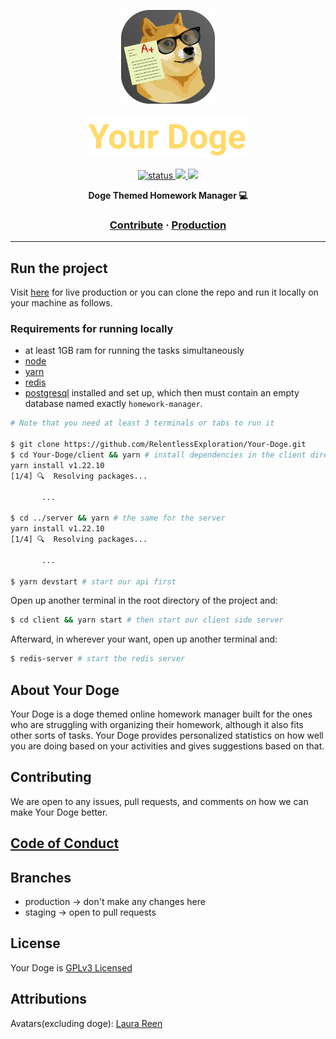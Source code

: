 <a href="https://yourdoge.netlify.app">
  <p align="center">
    <img height=150 src="assets/yourdogeAppleIcon.svg"/>
  </p>
  <p align="center">
    <img height=70 src="assets/textLogo.svg">
  </p>
</a>

<p align="center">
  <a href="https://yourdoge.netlify.app">
    <img src="https://img.shields.io/badge/status-development-green" alt="status" />
  </a>
  <a href="https://yourdoge.netlify.app">
    <img src="https://img.shields.io/badge/license-GPL--3.0--or--later-yellow" />
  </a>
  
  <a href="https://open.vscode.dev/RelentlessExploration/Your-Doge">
    <img src="https://open.vscode.dev/badges/open-in-vscode.svg">
  </a>
  
</p>

<p align="center">
  <strong>Doge Themed Homework Manager 💻</strong>
</p>

<h3 align="center">
  <a href="CONTRIBUTING.md">Contribute</a>
  <span> · </span>
  <a href="https://yourdoge.netlify.app">Production</a>
</h3>

---

## Run the project

Visit [here](https://yourdoge.netlify.app) for live production or you can clone the repo and run it locally on your machine as follows.

### Requirements for running locally

- at least 1GB ram for running the tasks simultaneously
- [node](https://nodejs.org/en/download/)
- [yarn](https://classic.yarnpkg.com/en/docs/install/)
- [redis](https://redis.io/topics/quickstart)
- [postgresql](https://www.postgresql.org/download/) installed and set up, which then must contain an empty database named exactly `homework-manager`.

```bash
# Note that you need at least 3 terminals or tabs to run it

$ git clone https://github.com/RelentlessExploration/Your-Doge.git
$ cd Your-Doge/client && yarn # install dependencies in the client directory
yarn install v1.22.10
[1/4] 🔍  Resolving packages...

       ...

$ cd ../server && yarn # the same for the server
yarn install v1.22.10
[1/4] 🔍  Resolving packages...

       ...

$ yarn devstart # start our api first
```

Open up another terminal in the root directory of the project and:

```bash
$ cd client && yarn start # then start our client side server

```

Afterward, in wherever your want, open up another terminal and:

```bash
$ redis-server # start the redis server

```

## About Your Doge

Your Doge is a doge themed online homework manager built for the ones who are struggling with organizing their homework, although it also fits other sorts of tasks. Your Doge provides personalized statistics on how well you are doing based on your activities and gives suggestions based on that.

## Contributing

We are open to any issues, pull requests, and comments on how we can make Your Doge better.

## [Code of Conduct](/CODE_OF_CONDUCT.md)

## Branches

- production -> don't make any changes here
- staging -> open to pull requests

## License

Your Doge is [GPLv3 Licensed](LICENSE)

## Attributions

Avatars(excluding doge): [Laura Reen](https://www.iconfinder.com/laurareen)
